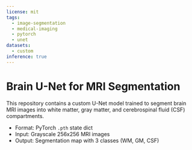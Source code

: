 ```yaml
---
license: mit
tags:
  - image-segmentation
  - medical-imaging
  - pytorch
  - unet
datasets:
  - custom
inference: true
---
```


# Brain U-Net for MRI Segmentation

This repository contains a custom U-Net model trained to segment brain MRI images into white matter, gray matter, and cerebrospinal fluid (CSF) compartments.

- Format: PyTorch `.pth` state dict
- Input: Grayscale 256x256 MRI images
- Output: Segmentation map with 3 classes (WM, GM, CSF)
